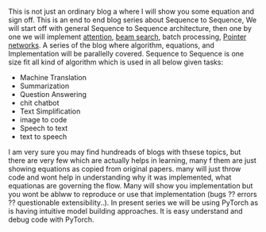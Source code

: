 This is not just an ordinary blog a where I will show you some equation and sign off. This is an end to end blog series about Sequence to Sequence, We will start off with general Sequence to Sequence architecture, then one by one we will implement [attention](https://arxiv.org/abs/1706.03762), [beam search](https://guillaumegenthial.github.io/sequence-to-sequence.html), batch processing, [Pointer networks](https://arxiv.org/abs/1506.03134). A series of the blog where algorithm, equations, and Implementation will be parallelly covered. 
Sequence to Sequence is one size fit all kind of algorithm which is used in all below given tasks: 

- Machine Translation
- Summarization
- Question Answering
- chit chatbot
- Text Simplification
- image to code
- Speech to text
- text to speech

I am very sure you may find hundreads of blogs with thsese topics, but there are very few which are actually helps in learning, many f them are just showing equations as copied from original papers. many will just throw code and wont help in understanding why it was implemented, what equationas are governing the flow. Many will show you implementation but you wont be ablww to reproduce or use that implementation (bugs ?? errors ?? questionable extensibility..). 
In present series we will be using PyTorch as is having intuitive model building approaches. It is easy understand and debug code with PyTorch.






